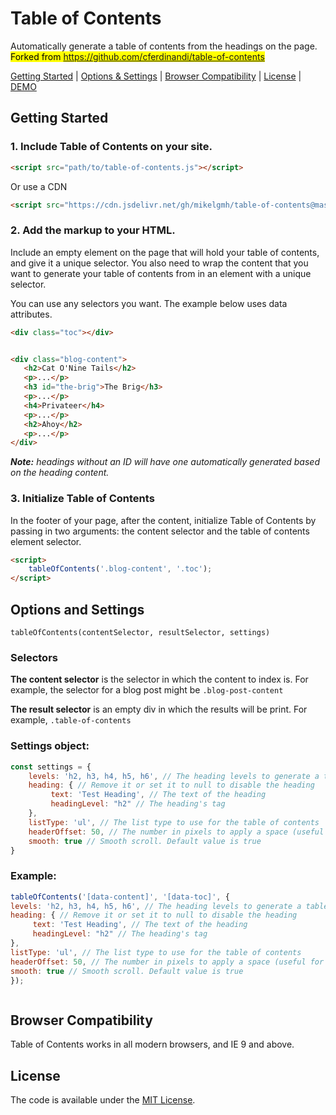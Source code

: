 # Table of Contents

Automatically generate a table of contents from the headings on the page. <mark>Forked from https://github.com/cferdinandi/table-of-contents</mark>



[Getting Started](#getting-started) | [Options & Settings](#options-and-settings) | [Browser Compatibility](#browser-compatibility) | [License](#license) | [DEMO](https://mikelgmh.github.io/table-of-contents)

## Getting Started

### 1. Include Table of Contents on your site.

```html
<script src="path/to/table-of-contents.js"></script>
```

Or use a CDN

```html
<script src="https://cdn.jsdelivr.net/gh/mikelgmh/table-of-contents@master/table-of-contents.js"></script>
```

### 2. Add the markup to your HTML.

Include an empty element on the page that will hold your table of contents, and give it a unique selector. You also need to wrap the content that you want to generate your table of contents from in an element with a unique selector.

You can use any selectors you want. The example below uses data attributes.

```html
<div class="toc"></div>


<div class="blog-content">
   <h2>Cat O'Nine Tails</h2>
   <p>...</p>
   <h3 id="the-brig">The Brig</h3>
   <p>...</p>
   <h4>Privateer</h4>
   <p>...</p>
   <h2>Ahoy</h2>
   <p>...</p>
</div>
```

*__Note:__ headings without an ID will have one automatically generated based on the heading content.*

### 3. Initialize Table of Contents

In the footer of your page, after the content, initialize Table of Contents by passing in two arguments: the content selector and the table of contents element selector.

```html
<script> 
    tableOfContents('.blog-content', '.toc');
</script>
```

## Options and Settings

`tableOfContents(contentSelector, resultSelector, settings)`

### Selectors

**The content selector** is the selector in which the content to index is. For example, the selector for a blog post might be `.blog-post-content`

**The result selector** is an empty div in which the results will be print. For example, `.table-of-contents`

### Settings object:

```js
const settings = {
    levels: 'h2, h3, h4, h5, h6', // The heading levels to generate a table of contents from
    heading: { // Remove it or set it to null to disable the heading
         text: 'Test Heading', // The text of the heading
         headingLevel: "h2" // The heading's tag
    }, 
    listType: 'ul', // The list type to use for the table of contents
    headerOffset: 50, // The number in pixels to apply a space (useful for sticky headers)
    smooth: true // Smooth scroll. Default value is true
}
```

### Example:

```javascript
tableOfContents('[data-content]', '[data-toc]', {
levels: 'h2, h3, h4, h5, h6', // The heading levels to generate a table of contents from
heading: { // Remove it or set it to null to disable the heading
     text: 'Test Heading', // The text of the heading
     headingLevel: "h2" // The heading's tag
}, 
listType: 'ul', // The list type to use for the table of contents
headerOffset: 50, // The number in pixels to apply a space (useful for sticky headers)
smooth: true // Smooth scroll. Default value is true
});



```

## Browser Compatibility

Table of Contents works in all modern browsers, and IE 9 and above.

## License

The code is available under the [MIT License](LICENSE.md).
